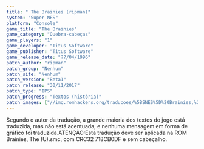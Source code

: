 ```yaml
---
title: " The Brainies (ripman)"
system: "Super NES"
platform: "Console"
game_title: "The Brainies"
game_category: "Quebra-cabeças"
game_players: "1"
game_developer: "Titus Software"
game_publisher: "Titus Software"
game_release_date: "??/04/1996"
patch_author: "ripman"
patch_group: "Nenhum"
patch_site: "Nenhum"
patch_version: "Beta1"
patch_release: "30/11/2017"
patch_type: "IPS"
patch_progress: "Textos (história)"
patch_images: ["//img.romhackers.org/traducoes/%5BSNES%5D%20Brainies,%20The%20-%20ripman%20-%201.png","//img.romhackers.org/traducoes/%5BSNES%5D%20Brainies,%20The%20-%20ripman%20-%202.png","//img.romhackers.org/traducoes/%5BSNES%5D%20Brainies,%20The%20-%20ripman%20-%203.png"]
---
```

Segundo o autor da tradução, a grande maioria dos textos do jogo está traduzida, mas não está acentuada, e nenhuma mensagem em forma de gráfico foi traduzida.ATENÇÃO:Esta tradução deve ser aplicada na ROM Brainies, The (U).smc, com CRC32 718CB0DF e sem cabeçalho.